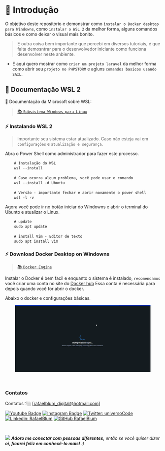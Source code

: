 # :receipt: Introdução

O objetivo deste repositório e demonstrar como `instalar o Docker desktop para Windowns`, como `instalar o WSL 2` da melhor forma, alguns comandos básicos e como deixar o visual mais bonito.
> E outra coisa bem importante que percebi em diversos tutoriais, é que falta demosntrar para o desenvolvedor iniciante como funciona desenvolver neste anbiente. 

- E aqui quero mostrar como `criar um projeto laravel` da melhor forma como abrir seu `projeto no PHPSTORM` e agluns `comandos basicos usando SAIL`.


## :pushpin: Documentação WSL 2

:speech_balloon: Documentação da Microsoft sobre WSL:

> [:books: `Subsistema Windows para Linux`](https://learn.microsoft.com/pt-br/windows/wsl/)


### :zap: Instalando WSL 2

> Importante seu sistema estar atualizado. Caso não esteja vai em `configurações` e `atualização e segurança`.

Abra o Power Shell como administrador para fazer este processo.

```
    # Instalação do WSL
    wsl --install
    
    # Caso ocorra algum problema, você pode usar o comando
    wsl --install -d Ubuntu
    
    # Versão - importante fechar e abrir novamente o power shell
    wsl -l -v
```

Agora você pode ir no botão iniciar do Windowns e abrir o terminal do Ubunto e atualizar o Linux.
```
    # update
    sudo apt update
    
    # install Vim - Editor de texto
    sudo apt install vim
```


### :zap: Download Docker Desktop on Windowns

> [:books: `Docker Engine`](https://docs.docker.com/engine/install/)

Instalar o Docker é bem facil e enquanto o sistema é instalado, `recomendamos` você criar uma conta no site do [Docker hub](https://hub.docker.com)
Essa conta é necessária para depois quando você for abrir o docker.

Abaixo o docker e configurações básicas.

<p align="center">
	<img src="images/docker.gif" alt="Docker" width="440px">
</p>

<br>


### Contatos

Contatos 👇🏼 [rafaelblum_digital@hotmail.com]

[![Youtube Badge](https://img.shields.io/badge/-Youtube-FF0000?style=flat-square&labelColor=FF0000&logo=youtube&logoColor=white&link=https://www.youtube.com/channel/UCMvtn8HZ12Ud-sdkY5KzTog)](https://www.youtube.com/channel/UCMvtn8HZ12Ud-sdkY5KzTog)
[![Instagram Badge](https://img.shields.io/badge/-rafablum_-violet?style=flat-square&logo=Instagram&logoColor=white&link=https://www.instagram.com/rafablum_/)](https://www.instagram.com/rafablum_/)
[![Twitter: universoCode](https://img.shields.io/twitter/follow/universoCode?style=social)](https://twitter.com/universoCode)
[![Linkedin: RafaelBlum](https://img.shields.io/badge/-RafaelBlum-blue?style=flat-square&logo=Linkedin&logoColor=white&link=https://www.linkedin.com/in/rafael-blum-237133114/)](https://www.linkedin.com/in/rafael-blum-237133114/)
[![GitHub RafaelBlum](https://img.shields.io/github/followers/RafaelBlum?label=follow&style=social)](https://github.com/RafaelBlum)

<br/>

<img src="https://media.giphy.com/media/LnQjpWaON8nhr21vNW/giphy.gif" width="60"> <em><b>Adoro me conectar com pessoas diferentes,</b> então se você quiser dizer <b>oi, ficarei feliz em conhecê-lo mais!</b> :)</em>
